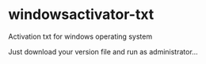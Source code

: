 # windowsactivator-txt
Activation txt for windows operating system

Just download your version file and run as administrator...

